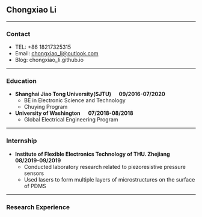 ## Chongxiao Li
---
### Contact
- TEL: +86 18217325315  
- Email: chongxiao_li@outlook.com  
- Blog: chongxiao_li.github.io  
---  
### Education
- **Shanghai Jiao Tong University(SJTU) &emsp; 09/2016-07/2020**  
    - BE in Electronic Science and Technology
    - Chuying Program  
- **University of Washington &emsp; 07/2018-08/2018**  
    - Global Electrical Engineering Program
---
### Internship
- **Institute of Flexible Electronics Technology of THU. Zhejiang &emsp; 08/2019-09/2019**
    - Conducted laboratory research related to piezoresistive pressure sensors
    - Used lasers to form multiple layers of microstructures on the surface of PDMS
---
### Research Experience

